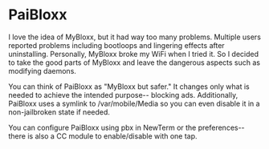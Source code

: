 # PaiBloxx
I love the idea of MyBloxx, but it had way too many problems. Multiple users reported problems including bootloops and lingering effects after uninstalling. Personally, MyBloxx broke my WiFi when I tried it. So I decided to take the good parts of MyBloxx and leave the dangerous aspects such as modifying daemons. 

You can think of PaiBloxx as "MyBloxx but safer." It changes only what is needed to achieve the intended purpose-- blocking ads. Additionally, PaiBloxx uses a symlink to /var/mobile/Media so you can even disable it in a non-jailbroken state if needed.

You can configure PaiBloxx using pbx in NewTerm or the preferences-- there is also a CC module to enable/disable with one tap.
